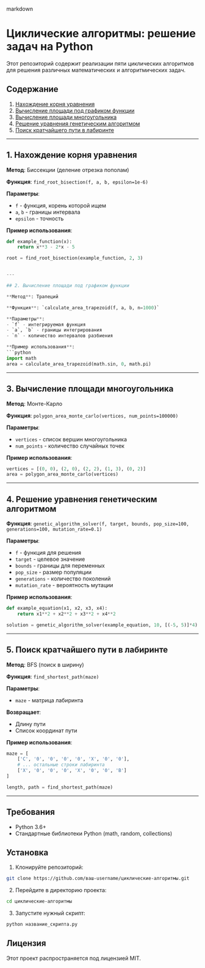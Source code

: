 markdown
# Циклические алгоритмы: решение задач на Python

Этот репозиторий содержит реализации пяти циклических алгоритмов для решения различных математических и алгоритмических задач.

## Содержание

1. [Нахождение корня уравнения](#1-нахождение-корня-уравнения)
2. [Вычисление площади под графиком функции](#2-вычисление-площади-под-графиком-функции)
3. [Вычисление площади многоугольника](#3-вычисление-площади-многоугольника)
4. [Решение уравнения генетическим алгоритмом](#4-решение-уравнения-генетическим-алгоритмом)
5. [Поиск кратчайшего пути в лабиринте](#5-поиск-кратчайшего-пути-в-лабиринте)

---

## 1. Нахождение корня уравнения

**Метод**: Биссекции (деление отрезка пополам)

**Функция**: `find_root_bisection(f, a, b, epsilon=1e-6)`

**Параметры**:
- `f` - функция, корень которой ищем
- `a`, `b` - границы интервала
- `epsilon` - точность

**Пример использования**:
```python
def example_function(x):
    return x**3 - 2*x - 5

root = find_root_bisection(example_function, 2, 3)


---

## 2. Вычисление площади под графиком функции

**Метод**: Трапеций

**Функция**: `calculate_area_trapezoid(f, a, b, n=1000)`

**Параметры**:
- `f` - интегрируемая функция
- `a`, `b` - границы интегрирования
- `n` - количество интервалов разбиения

**Пример использования**:
```python
import math
area = calculate_area_trapezoid(math.sin, 0, math.pi)
```

---

## 3. Вычисление площади многоугольника

**Метод**: Монте-Карло

**Функция**: `polygon_area_monte_carlo(vertices, num_points=100000)`

**Параметры**:
- `vertices` - список вершин многоугольника
- `num_points` - количество случайных точек

**Пример использования**:
```python
vertices = [(0, 0), (2, 0), (2, 2), (1, 3), (0, 2)]
area = polygon_area_monte_carlo(vertices)
```

---

## 4. Решение уравнения генетическим алгоритмом

**Функция**: `genetic_algorithm_solver(f, target, bounds, pop_size=100, generations=100, mutation_rate=0.1)`

**Параметры**:
- `f` - функция для решения
- `target` - целевое значение
- `bounds` - границы для переменных
- `pop_size` - размер популяции
- `generations` - количество поколений
- `mutation_rate` - вероятность мутации

**Пример использования**:
```python
def example_equation(x1, x2, x3, x4):
    return x1**2 + x2**2 + x3**2 + x4**2

solution = genetic_algorithm_solver(example_equation, 10, [(-5, 5)]*4)
```

---

## 5. Поиск кратчайшего пути в лабиринте

**Метод**: BFS (поиск в ширину)

**Функция**: `find_shortest_path(maze)`

**Параметры**:
- `maze` - матрица лабиринта

**Возвращает**:
- Длину пути
- Список координат пути

**Пример использования**:
```python
maze = [
    ['C', '0', '0', '0', '0', 'X', '0', '0'],
    # ... остальные строки лабиринта
    ['X', '0', '0', '0', 'X', '0', '0', 'B']
]

length, path = find_shortest_path(maze)
```

---

## Требования

- Python 3.6+
- Стандартные библиотеки Python (math, random, collections)

## Установка

1. Клонируйте репозиторий:
```bash
git clone https://github.com/ваш-username/циклические-алгоритмы.git
```

2. Перейдите в директорию проекта:
```bash
cd циклические-алгоритмы
```

3. Запустите нужный скрипт:
```bash
python название_скрипта.py
```

## Лицензия

Этот проект распространяется под лицензией MIT.
